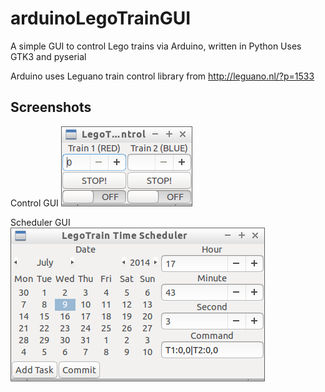 # arduinoLegoTrainGUI
A simple GUI to control Lego trains via Arduino, written in Python
Uses GTK3 and pyserial

Arduino uses Leguano train control library from
http://leguano.nl/?p=1533

## Screenshots

Control GUI
![alt text](screenshots/control_gui.png)

Scheduler GUI
![alt text](screenshots/scheduler_gui.png)
